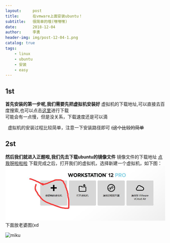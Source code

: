 ```yaml
---
layout:     post
title:      在vmware上面安装ubuntu！
subtitle:   很简单的哦(嘿嘿嘿)
date:       2018-12-04
author:     李勇
header-img: img/post-12-04-1.png
catalog: true
tags:
    - linux
    - ubuntu
    - 安装
    - easy
---
```


## 1st ##
**首先安装的第一步呢,我们需要先把虚拟机安装好**
  虚拟机的下载地址,可以直接去百度搜索,也可以点击[这里](https://my.vmware.com/cn/web/vmware/free#desktop_end_user_computing/vmware_workstation_player/14_0)进行下载  
  可能会有一点慢，但是没关系，下载速度还是可以滴

  虚拟机的安装过程比较简单，注意一下安装路径即可
<s>(这个比较的简单</s>
## 2st ##
**然后我们就进入正题啦,我们先去下载ubuntu的镜像文件**
 镜像文件的下载地址
[点我呀啦啦啦](http://www.ubuntu.com/download/desktop) 
 下载完成之后，打开我们的虚拟机，选择新建一个虚拟机，如下图：
 ![](https://raw.githubusercontent.com/CholeChow1/CholeChow1.github.io/master/img/1.jpg)
 下面放老婆图(xd

![miku](https://b-ssl.duitang.com/uploads/item/201806/29/20180629230437_NE5HK.jpeg)
